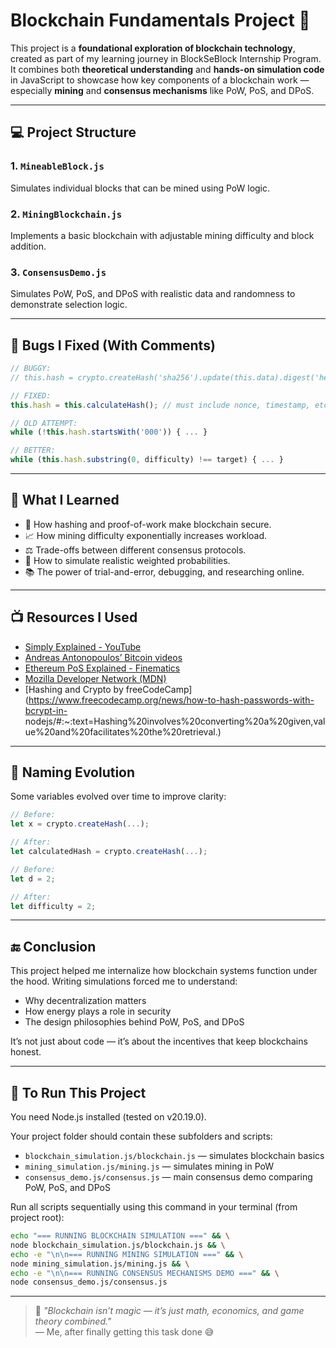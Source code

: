 # Blockchain Fundamentals Project 🚀

This project is a **foundational exploration of blockchain technology**, created as part of my learning journey in BlockSeBlock Internship Program. It combines both **theoretical understanding** and **hands-on simulation code** in JavaScript to showcase how key components of a blockchain work — especially **mining** and **consensus mechanisms** like PoW, PoS, and DPoS.

---

## 💻 Project Structure

### 1. `MineableBlock.js`
Simulates individual blocks that can be mined using PoW logic.

### 2. `MiningBlockchain.js`
Implements a basic blockchain with adjustable mining difficulty and block addition.

### 3. `ConsensusDemo.js`
Simulates PoW, PoS, and DPoS with realistic data and randomness to demonstrate selection logic.

---

## 🔨 Bugs I Fixed (With Comments)

```js
// BUGGY:
// this.hash = crypto.createHash('sha256').update(this.data).digest('hex');

// FIXED:
this.hash = this.calculateHash(); // must include nonce, timestamp, etc.
```

```js
// OLD ATTEMPT:
while (!this.hash.startsWith('000')) { ... } 

// BETTER:
while (this.hash.substring(0, difficulty) !== target) { ... }
```

---

## 📌 What I Learned

- 🔐 How hashing and proof-of-work make blockchain secure.
- 📈 How mining difficulty exponentially increases workload.
- ⚖️ Trade-offs between different consensus protocols.
- 🔧 How to simulate realistic weighted probabilities.
- 📚 The power of trial-and-error, debugging, and researching online.

---

## 📺 Resources I Used

- [Simply Explained - YouTube](https://www.youtube.com/channel/UCnxrdFPXJMeHru_b4Q_vTPQ)
- [Andreas Antonopoulos’ Bitcoin videos](https://www.youtube.com/channel/UCJWCJCWOxBYSi5DhCieLOLQ)
- [Ethereum PoS Explained - Finematics](https://finematics.com/the-ethereum-merge-explained/#:~:text=The%20transition%20to%20PoS%20aims,before%20the%20Ethereum%20network%20launched.)
- [Mozilla Developer Network (MDN)](https://developer.mozilla.org/en-US/)
- [Hashing and Crypto by freeCodeCamp](https://www.freecodecamp.org/news/how-to-hash-passwords-with-bcrypt-in- nodejs/#:~:text=Hashing%20involves%20converting%20a%20given,value%20and%20facilitates%20the%20retrieval.)

---

## 🧠 Naming Evolution

Some variables evolved over time to improve clarity:
```js
// Before:
let x = crypto.createHash(...);

// After:
let calculatedHash = crypto.createHash(...);

// Before:
let d = 2;

// After:
let difficulty = 2;
```

---

## 🔚 Conclusion

This project helped me internalize how blockchain systems function under the hood. Writing simulations forced me to understand:
- Why decentralization matters
- How energy plays a role in security
- The design philosophies behind PoW, PoS, and DPoS

It’s not just about code — it’s about the incentives that keep blockchains honest.

---

## 🚀 To Run This Project

You need Node.js installed (tested on v20.19.0).

Your project folder should contain these subfolders and scripts:

- `blockchain_simulation.js/blockchain.js` — simulates blockchain basics
- `mining_simulation.js/mining.js` — simulates mining in PoW
- `consensus_demo.js/consensus.js` — main consensus demo comparing PoW, PoS, and DPoS

Run all scripts sequentially using this command in your terminal (from project root):

```bash
echo "=== RUNNING BLOCKCHAIN SIMULATION ===" && \
node blockchain_simulation.js/blockchain.js && \
echo -e "\n\n=== RUNNING MINING SIMULATION ===" && \
node mining_simulation.js/mining.js && \
echo -e "\n\n=== RUNNING CONSENSUS MECHANISMS DEMO ===" && \
node consensus_demo.js/consensus.js
```

---

> 🧩 _"Blockchain isn’t magic — it’s just math, economics, and game theory combined."_  
> — Me, after finally getting this task done 😅
